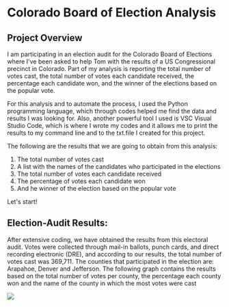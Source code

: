 # Colorado Board of Election Analysis

## Project Overview

I am participating in an election audit for the Colorado Board of Elections where I've been asked to help Tom with the results of a US Congressional precinct in Colorado.
Part of my analysis is reporting the total number of votes cast, the total number of votes each candidate received, the percentage each candidate won, and the winner of the elections based on the popular vote.

For this analysis and to automate the process, I used the Python programming language, which through codes helped me find the data and results I was looking for. Also, another powerful tool I used is VSC Visual Studio Code, which is where I wrote my codes and it allows me to print the results to my command line and to the txt.file I created for this project.

The following are the results that we are going to obtain from this analysis:
1. The total number of votes cast
2. A list with the names of the candidates who participated in the elections
3. The total number of votes each candidate received
4. The percentage of votes each candidate won
5. And he winner of the election based on the popular vote

Let's start!

## Election-Audit Results:
After extensive coding, we have obtained the results from this electoral audit.
Votes were collected through mail-in ballots, punch cards, and direct recording electronic (DRE), and according to our results, the total number of votes cast was 369,711.
The counties that participated in the election are: Arapahoe, Denver and Jefferson. The following graph contains the results based on the total number of votes per county, the percentage each county won and the name of the county in which the most votes were cast

![](county_results.png)




